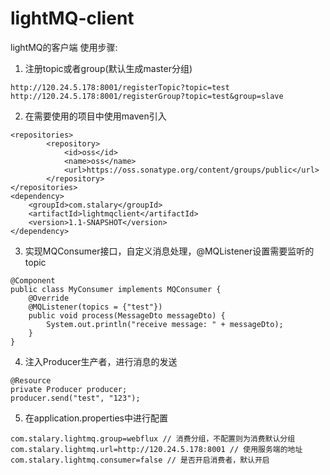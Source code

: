 # lightMQ-client
lightMQ的客户端
使用步骤:
1. 注册topic或者group(默认生成master分组)
```
http://120.24.5.178:8001/registerTopic?topic=test
http://120.24.5.178:8001/registerGroup?topic=test&group=slave
```
2. 在需要使用的项目中使用maven引入
```
<repositories>
		<repository>
			<id>oss</id>
			<name>oss</name>
			<url>https://oss.sonatype.org/content/groups/public</url>
		</repository>
</repositories>
<dependency>
    <groupId>com.stalary</groupId>
    <artifactId>lightmqclient</artifactId>
    <version>1.1-SNAPSHOT</version>
</dependency>
```
3. 实现MQConsumer接口，自定义消息处理，@MQListener设置需要监听的topic
```
@Component
public class MyConsumer implements MQConsumer {
    @Override
    @MQListener(topics = {"test"})
    public void process(MessageDto messageDto) {
        System.out.println("receive message: " + messageDto);
    }
}
```
4. 注入Producer生产者，进行消息的发送
```
@Resource
private Producer producer;
producer.send("test", "123");
```
5. 在application.properties中进行配置
```
com.stalary.lightmq.group=webflux // 消费分组，不配置则为消费默认分组
com.stalary.lightmq.url=http://120.24.5.178:8001 // 使用服务端的地址
com.stalary.lightmq.consumer=false // 是否开启消费者，默认开启
```
